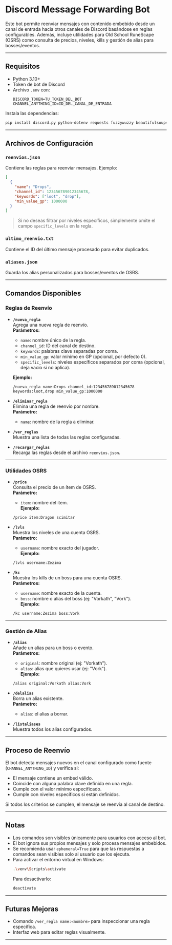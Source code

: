 # Discord Message Forwarding Bot

Este bot permite reenviar mensajes con contenido embebido desde un canal de entrada hacia otros canales de Discord basándose en reglas configurables. Además, incluye utilidades para Old School RuneScape (OSRS) como consulta de precios, niveles, kills y gestión de alias para bosses/eventos.

---

## Requisitos

- Python 3.10+
- Token de bot de Discord
- Archivo `.env` con:
  ```env
  DISCORD_TOKEN=TU_TOKEN_DEL_BOT
  CHANNEL_ANYTHING_ID=ID_DEL_CANAL_DE_ENTRADA
  ```

Instala las dependencias:

```bash
pip install discord.py python-dotenv requests fuzzywuzzy beautifulsoup4
```

---

## Archivos de Configuración

### `reenvios.json`

Contiene las reglas para reenviar mensajes. Ejemplo:

```json
[
  {
    "name": "Drops",
    "channel_id": 123456789012345678,
    "keywords": ["loot", "drop"],
    "min_value_gp": 1000000
  }
]
```

> Si no deseas filtrar por niveles específicos, simplemente omite el campo `specific_levels` en la regla.

### `ultimo_reenvio.txt`

Contiene el ID del último mensaje procesado para evitar duplicados.

### `aliases.json`

Guarda los alias personalizados para bosses/eventos de OSRS.

---

## Comandos Disponibles

### Reglas de Reenvío

- **`/nueva_regla`**  
  Agrega una nueva regla de reenvío.  
  **Parámetros:**

  - `name`: nombre único de la regla.
  - `channel_id`: ID del canal de destino.
  - `keywords`: palabras clave separadas por coma.
  - `min_value_gp`: valor mínimo en GP (opcional, por defecto 0).
  - `specific_levels`: niveles específicos separados por coma (opcional, deja vacío si no aplica).

  **Ejemplo:**

  ```
  /nueva_regla name:Drops channel_id:123456789012345678 keywords:loot,drop min_value_gp:1000000
  ```

- **`/eliminar_regla`**  
  Elimina una regla de reenvío por nombre.  
  **Parámetro:**

  - `name`: nombre de la regla a eliminar.

- **`/ver_reglas`**  
  Muestra una lista de todas las reglas configuradas.

- **`/recargar_reglas`**  
  Recarga las reglas desde el archivo `reenvios.json`.

---

### Utilidades OSRS

- **`/price`**  
  Consulta el precio de un ítem de OSRS.  
  **Parámetro:**

  - `item`: nombre del ítem.  
    **Ejemplo:**

  ```
  /price item:Dragon scimitar
  ```

- **`/lvls`**  
  Muestra los niveles de una cuenta OSRS.  
  **Parámetro:**

  - `username`: nombre exacto del jugador.  
    **Ejemplo:**

  ```
  /lvls username:Zezima
  ```

- **`/kc`**  
  Muestra los kills de un boss para una cuenta OSRS.  
  **Parámetros:**
  - `username`: nombre exacto de la cuenta.
  - `boss`: nombre o alias del boss (ej: "Vorkath", "Vork").  
    **Ejemplo:**
  ```
  /kc username:Zezima boss:Vork
  ```

---

### Gestión de Alias

- **`/alias`**  
  Añade un alias para un boss o evento.  
  **Parámetros:**

  - `original`: nombre original (ej: "Vorkath").
  - `alias`: alias que quieres usar (ej: "Vork").  
    **Ejemplo:**

  ```
  /alias original:Vorkath alias:Vork
  ```

- **`/delalias`**  
  Borra un alias existente.  
  **Parámetro:**

  - `alias`: el alias a borrar.

- **`/listaliases`**  
  Muestra todos los alias configurados.

---

## Proceso de Reenvío

El bot detecta mensajes nuevos en el canal configurado como fuente (`CHANNEL_ANYTHING_ID`) y verifica si:

- El mensaje contiene un embed válido.
- Coincide con alguna palabra clave definida en una regla.
- Cumple con el valor mínimo especificado.
- Cumple con niveles específicos si están definidos.

Si todos los criterios se cumplen, el mensaje se reenvía al canal de destino.

---

## Notas

- Los comandos son visibles únicamente para usuarios con acceso al bot.
- El bot ignora sus propios mensajes y solo procesa mensajes embebidos.
- Se recomienda usar `ephemeral=True` para que las respuestas a comandos sean visibles solo al usuario que los ejecuta.
- Para activar el entorno virtual en Windows:
  ```bash
  .\venv\Scripts\activate
  ```
  Para desactivarlo:
  ```bash
  deactivate
  ```

---

## Futuras Mejoras

- Comando `/ver_regla name:<nombre>` para inspeccionar una regla específica.
- Interfaz web para editar reglas visualmente.

---
